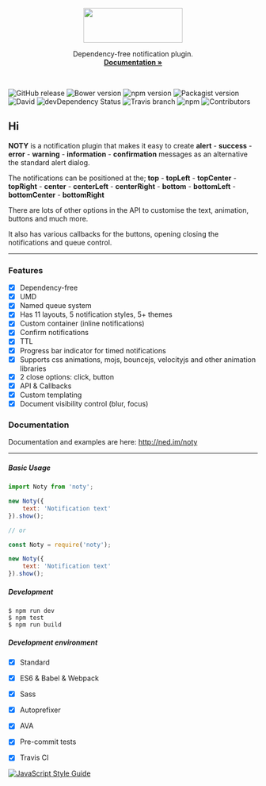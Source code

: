 <p align="center">
  <a href="http://ned.im/noty?ref=readme">
    <img src="http://ned.im/noty/img/projects/noty-v3-logo.png" width=200 height=70>
  </a>

  <p align="center">
    Dependency-free notification plugin.
    <br>
    <a href="http://ned.im/noty"><strong>Documentation &raquo;</strong></a>
  </p>
</p>

<br>

![GitHub release](https://img.shields.io/github/release/needim/noty.svg)
![Bower version](https://img.shields.io/bower/v/noty.svg)
![npm version](https://img.shields.io/npm/v/noty.svg)
![Packagist version](https://img.shields.io/packagist/v/needim/noty.svg)
![David](https://img.shields.io/david/needim/noty.svg)
![devDependency Status](https://img.shields.io/david/dev/needim/noty.svg)
![Travis branch](https://img.shields.io/travis/needim/noty/master.svg)
![npm](https://img.shields.io/npm/dm/noty.svg?label=npm%20downloads)
![Contributors](https://img.shields.io/github/contributors/needim/noty.svg)


## Hi

**NOTY** is a notification plugin that makes it easy to create **alert** - **success** - **error** - **warning** - **information** - **confirmation** messages as an alternative the standard alert dialog.

The notifications can be positioned at the;
**top** - **topLeft** - **topCenter** - **topRight** - **center** - **centerLeft** - **centerRight** - **bottom** - **bottomLeft** - **bottomCenter** - **bottomRight**

There are lots of other options in the API to customise the text, animation, buttons and much more.

It also has various callbacks for the buttons, opening closing the notifications and queue control.

***
### Features
- [x] Dependency-free
- [x] UMD
- [x] Named queue system
- [x] Has 11 layouts, 5 notification styles, 5+ themes
- [x] Custom container (inline notifications)
- [x] Confirm notifications
- [x] TTL
- [x] Progress bar indicator for timed notifications
- [x] Supports css animations, mojs, bouncejs, velocityjs and other animation libraries
- [x] 2 close options: click, button
- [x] API & Callbacks
- [x] Custom templating
- [x] Document visibility control (blur, focus)

### Documentation
Documentation and examples are here: <http://ned.im/noty>

***

##### Basic Usage
```js
import Noty from 'noty';

new Noty({
    text: 'Notification text'
}).show();

// or

const Noty = require('noty');

new Noty({
    text: 'Notification text'
}).show();

```

##### Development
```console
$ npm run dev
$ npm test
$ npm run build
```

##### Development environment
- [x] Standard
- [x] ES6 & Babel & Webpack
- [x] Sass
- [x] Autoprefixer
- [x] AVA
- [x] Pre-commit tests
- [x] Travis CI


[![JavaScript Style Guide](https://cdn.rawgit.com/feross/standard/master/badge.svg)](https://github.com/feross/standard)
